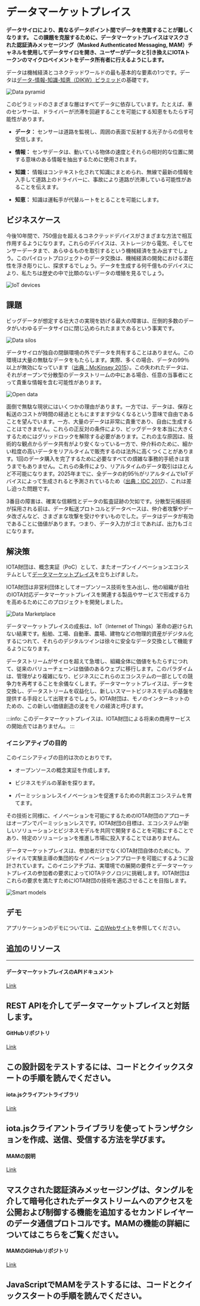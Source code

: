 # データマーケットプレイス
<!-- # Data Marketplace overview -->

**データサイロにより、異なるデータポイント間でデータを売買することが難しくなります。 この課題を克服するために、データマーケットプレイスはマスクされた認証済みメッセージング（Masked Authenticated Messaging, MAM）チャネルを使用してデータサイロを開き、ユーザーがデータと引き換えにIOTAトークンのマイクロペイメントをデータ所有者に行えるようにします。**
<!-- **Data silos make it difficult to buy and sell data among different data points. To overcome this challenge, the Data Marketplace uses Masked Authenticated Messaging (MAM) channels to open up the data silos and allow users to make micropayments of IOTA tokens to the data owners in exchange for data.** -->

データは機械経済とコネクテッドワールドの最も基本的な要素の1つです。データは[データ-情報-知識-知恵（DIKW）ピラミッド](https://en.wikipedia.org/wiki/DIKW_pyramid)の基礎です。
<!-- Data is one of the most fundamental ingredients in the machine economy and the connected world. It is the foundation of the Data — Information — Knowledge — Wisdom [(DIKW) pyramid](https://en.wikipedia.org/wiki/DIKW_pyramid). -->

![Data pyramid](../images/data-marketplace-otr-updates.png)

このピラミッドのさまざまな層はすべてデータに依存しています。たとえば、車のセンサーは、ドライバーが渋滞を回避することを可能にする知恵をもたらす可能性があります。
<!-- The different layers of this pyramid all rely on data. For example, sensors on cars can lead to the wisdom that allows drivers to bypass congestion: -->

- **データ：** センサーは道路を監視し、周囲の表面で反射する光子からの信号を受信します。
<!-- - **Data:** Sensors monitor the road and receive signals from the photons that reflect off the surface of their environment -->
- **情報：** センサデータは、動いている物体の速度とそれらの相対的な位置に関する意味のある情報を抽出するために使用されます。
<!-- - **Information:** Sensor data is used to extract meaningful information about the speed of the moving objects and their relative positions -->
- **知識：** 情報はコンテキスト化されて知識にまとめられ、無線で最新の情報を入手して道路上のドライバーに、事故により道路が渋滞している可能性があることを伝えます。
<!-- - **Knowledge:** Information is contextualized and distilled into knowledge, telling the drivers on the road via over-the-air updates that the road may be congested due to a crash -->
- **知恵：** 知識は運転手が代替ルートをとることを可能にします。
<!-- - **Wisdom:** Knowledge allows drivers to take an alternative route -->

## ビジネスケース
<!-- ## Business case -->

今後10年間で、750億台を超えるコネクテッドデバイスがさまざまな方法で相互作用するようになります。これらのデバイスは、ストレージから電気、そしてセンサーデータまで、あらゆるものを取引するという機械経済を生み出すでしょう。このパイロットプロジェクトのデータ交換は、機械経済の開発における潜在性を浮き彫りにし、探求するでしょう。データを生成する何千億ものデバイスにより、私たちは歴史の中で比類のないデータの増殖を見るでしょう。
<!-- Over the next decade, more than 75 billion connected devices will be interacting in different manners. These devices will give rise to a machine economy where they will trade everything from storage to electricity and sensor data. The data trade in this pilot project will highlight and explore the potential in these developments. With the prospect of tens of billions of devices generating data, we will see a proliferation of data that is unmatched in history. -->

![IoT devices](../images/data-marketplace-iot-stats.png)

## 課題
<!-- ## Challenges -->

ビッグデータが想定する壮大さの実現を妨げる最大の障害は、圧倒的多数のデータがいわゆるデータサイロに閉じ込められたままであるという事実です。
<!-- The largest obstacle preventing the fulfillment of the grandeur envisaged by Big Data is the fact that the overwhelming majority of data remains locked in what is called data silos. -->

![Data silos](../images/data-marketplace-data-silos.png)

データサイロが独自の閉鎖環境の外でデータを共有することはありません。この環境は大量の無駄なデータをもたらします。実際、多くの場合、データの99％以上が無効になっています（[出典：McKinsey 2015](https://www.mckinsey.com/mgi/overview/in-the-news/by-2025-internet-of-things-applications-could-have-11-trillion-impact)）。この失われたデータは、それがオープンで分散型のデータストリームの中にある場合、任意の当事者にとって貴重な情報を含む可能性があります。
<!-- Data silos do not, or very rarely, share data outside their own closed environment. This environment leads to enormous quantities of wasted data. In fact, often, over 99% of data is lost to the void ([source: McKinsey 2015](https://www.mckinsey.com/mgi/overview/in-the-news/by-2025-internet-of-things-applications-could-have-11-trillion-impact)). This lost data could contain valuable information to any compensating party if it were in an open, decentralized data stream. -->

![Open data](../images/data-marketplace-open-data.png)

面倒で無駄な現状にはいくつかの理由があります。一方では、データは、保存と転送のコストが時間の経過とともにますます少なくなるという意味で自由であることを望んでいます。一方、大量のデータは非常に貴重であり、自由に生成することはできません。これらの正反対の条件により、ビッグデータを本当に大きくするためにはグリッドロックを解除する必要があります。これの主な原因は、技術的な観点からデータ共有がより安くなっている一方で、仲介料のために、細かい粒度の高いデータをリアルタイムで販売するのは法外に高くつくことがあります。1回のデータ購入を完了するために必要なすべての煩雑な事務的手続きは言うまでもありません。これらの条件により、リアルタイムのデータ取引はほとんど不可能になります。2025年までに、全データの約95％がリアルタイムでIoTデバイスによって生成されると予測されているため（[出典：IDC 2017](https://www.seagate.com/files/www-content/our-story/trends/files/idc-seagate-dataage-whitepaper.pdf)）、これは差し迫った問題です。
<!-- There are several reasons for the cumbersome and wasteful status quo. On the one hand, data wants to be free in the sense that its storage and transmission costs less and less over time. On the other hand, large quantities of data are extremely valuable and are not free to generate. These diametrically opposed conditions cause a gridlock that needs to be broken in order for Big Data to become truly big. A major cause of this is the fact that, while data sharing is becoming cheaper from a technological perspective, it is prohibitively expensive to sell fine, granular data in real-time due to intermediary fees — not to mention all the red tape one has to cut through in order to complete a single data purchase. These conditions make real-time data trade all but impossible. By 2025 it is projected that around 95% of all data will be generated by IoT devices in real-time ([source: IDC 2017](https://www.seagate.com/files/www-content/our-story/trends/files/idc-seagate-dataage-whitepaper.pdf)), so this is a pressing issue. -->

3番目の障害は、確実な信頼性とデータの監査証跡の欠如です。分散型元帳技術が採用される前は、データ転送プロトコルとデータベースは、仲介者攻撃やデータ改ざんなど、さまざまな攻撃を受けやすいものでした。データはデータが有効であることに価値があります。つまり、データ入力がゴミであれば、出力もゴミになります。
<!-- A third obstacle is the lack of ensured authenticity and audit trails of data. Before the adoption of distributed ledger technologies, data transmission protocols and databases were susceptible to various attacks, including middleman attacks and data tampering. Data is only as valuable as it is valid. In short, if the data input is garbage, the output will also be garbage. -->

## 解決策
<!-- ## Solution -->

IOTA財団は、概念実証（PoC）として、またオープンイノベーションエコシステムとして[データマーケットプレイス](https://data.iota.org)を立ち上げました。
<!-- The IOTA Foundation launched the [Data Marketplace](https://data.iota.org) as a proof of concept (PoC) and as an open innovation ecosystem. -->

IOTA財団は非営利団体としてオープンソース技術を生み出し、他の組織が自社のIOTA対応データマーケットプレイスを関連する製品やサービスで形成する力を高めるためにこのプロジェクトを開発しました。
<!-- As a non-profit organisation, the IOTA Foundation has developed this project to produce an open source technology and to empower other organisations to shape their own IOTA-enabled data marketplaces, with associated products and services. -->

![Data Marketplace](../images/data-marketplace.png)

データマーケットプレイスの成長は、IoT（Internet of Things）革命の避けられない結果です。船舶、工場、自動車、農場、建物などの物理的資産がデジタル化するにつれて、それらのデジタルツインは徐々に安全なデータ交換として機能するようになります。
<!-- The growth of data marketplaces is an inevitable result of the IoT (Internet of Things) revolution. As physical assets such as ships, factories, vehicles, farms or buildings become digital, their digital twins will gradually act as secure data exchanges. -->

データストリームがサイロを超えて急増し、組織全体に価値をもたらすにつれて、従来のバリューチェーンは価値のあるウェブに移行します。このパラダイムは、管理がより複雑になり、ビジネスにこれらのエコシステムの一部としての競争力を再考することを余儀なくします。データマーケットプレイスは、データを交換し、データストリームを収益化し、新しいスマートビジネスモデルの基盤を提供する手段として出現するでしょう。IOTA財団は、モノのインターネットのための、この新しい価値創造の波をモノの経済と呼びます。
<!-- As data streams surge across silos and carry value across organisations, traditional value chains will transition into a web of value. This paradigm will be more complex to administer, forcing business to rethink their competitive play as part of these ecosystems. Data marketplaces will emerge as a means to exchange data, monetise data streams and provide the basis of new smart business models. We refer to this new wave of value creation, for the Internet of Everything, as the Economy of Things. -->

:::info:
このデータマーケットプレイスは、IOTA財団による将来の商用サービスの開始点ではありません。
:::
<!-- :::info: -->
<!-- This Data Marketplace is not a launchpad for a future commercial service by the IOTA Foundation. -->
<!-- ::: -->

### イニシアティブの目的
<!-- ### Objectives of the initiative -->

このイニシアティブの目的は次のとおりです。
<!-- The initiative’s objective was to do the following: -->

- オープンソースの概念実証を作成します。
<!-- - Produce an open source proof of concept -->
- ビジネスモデルの革新を探ります。
<!-- - Explore business model innovation -->
- パーミッションレスイノベーションを促進するための共創エコシステムを育てます。
<!-- - Grow a co-creation ecosystem to foster permissionless innovation -->

その技術と同様に、イノベーションを可能にするためのIOTA財団のアプローチはオープンでパーミッションレスです。IOTA財団の目標は、エコシステムが新しいソリューションとビジネスモデルを共同で開発することを可能にすることであり、特定のソリューションを推進し市場に投入することではありません。
<!-- Like its technology, the IOTA Foundation’s approach to enabling innovation is open and permissionless. Our ambition is to enable the ecosystem to co-create and develop new solutions and business models, but not to drive and push specific solutions to market. -->

データマーケットプレイスは、参加者だけでなくIOTA財団自体のためにも、アジャイルで実験主導の集団的なイノベーションアプローチを可能にするように設計されています。このイニシアチブは、実環境での展開の要件とデータマーケットプレイスの参加者の要求によってIOTAテクノロジに挑戦します。IOTA財団はこれらの要求を満たすためにIOTA財団の技術を適応させることを目指します。
<!-- The Data Marketplace is designed to enable an agile, experiment-driven and collective approach to innovation for its participants, but also for the IOTA Foundation itself. This initiative challenges the IOTA technology with the requirements of real life deployments and the demand of the Data Marketplace participants. We aim to adapt our technology to meet these demands. -->

![Smart models](../images/data-marketplace-smart-models.png)

## デモ
<!-- ## Demo -->

アプリケーションのデモについては、[このWebサイト](https://data.iota.org/)を参照してください。
<!-- See this website for a [demonstration of the application](https://data.iota.org/). -->

## 追加のリソース
<!-- ## Additional resources -->

---------------
#### データマーケットプレイスのAPIドキュメント ####
[Link](https://data.iota.org/static/docs)

REST APIを介してデータマーケットプレイスと対話します。
---
#### GitHubリポジトリ ####
[Link](https://github.com/iotaledger/data-marketplace)

この設計図をテストするには、コードとクイックスタートの手順を読んでください。
---
#### iota.jsクライアントライブラリ ####
[Link](root://client-libraries/0.1/getting-started/js-quickstart.md)

iota.jsクライアントライブラリを使ってトランザクションを作成、送信、受信する方法を学びます。
---
#### MAMの説明 ####
[Link](https://blog.iota.org/introducing-masked-authenticated-messaging-e55c1822d50e)

マスクされた認証済みメッセージングは、タングルを介して暗号化されたデータストリームへのアクセスを公開および制御する機能を追加するセカンドレイヤーのデータ通信プロトコルです。MAMの機能の詳細についてはこちらをご覧ください。
---
#### MAMのGitHubリポジトリ ####
[Link](https://github.com/iotaledger/mam.client.js)

JavaScriptでMAMをテストするには、コードとクイックスタートの手順を読んでください。
---------------
